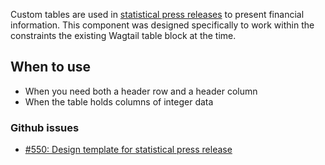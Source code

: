 Custom tables are used in [statistical press releases](https://www.fec.gov/updates/statistical-summary-six-month-campaign-activity-2017-2018-election-cycle/) to present financial information. This component was designed specifically to work within the constraints the existing Wagtail table block at the time. 

## When to use
- When you need both a header row and a header column
- When the table holds columns of integer data

### Github issues
- [#550: Design template for statistical press release](https://github.com/18F/fec-cms/issues/550)
